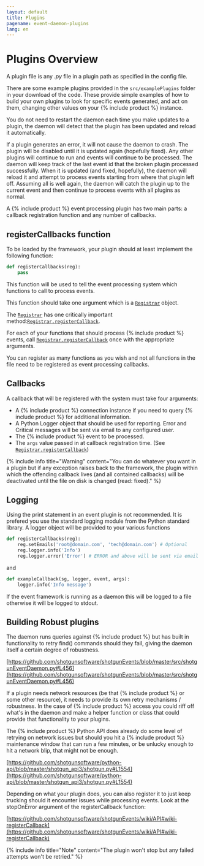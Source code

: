 ```yaml
---
layout: default
title: Plugins
pagename: event-daemon-plugins
lang: en
---
```


# Plugins Overview

A plugin file is any _.py_ file in a plugin path as specified in the config file.

There are some example plugins provided in the `src/examplePlugins` folder in your download of the code. These provide simple examples of how to build your own plugins to look for specific events generated, and act on them, changing other values on your {% include product %} instance.

You do not need to restart the daemon each time you make updates to a plugin, the daemon will detect that the plugin has been updated and reload it automatically.

If a plugin generates an error, it will not cause the daemon to crash. The plugin will be disabled until it is updated again (hopefully fixed). Any other plugins will continue to run and events will continue to be processed. The daemon will keep track of the last event id that the broken plugin processed successfully. When it is updated (and fixed, hopefully), the daemon will reload it and attempt to process events starting from where that plugin left off. Assuming all is well again, the daemon will catch the plugin up to the current event and then continue to process events with all plugins as normal.

A {% include product %} event processing plugin has two main parts: a callback registration function and any number of callbacks.

<a id="registerCallbacks_function"></a>

## registerCallbacks function

To be loaded by the framework, your plugin should at least implement the following function:

```python
def registerCallbacks(reg):
    pass
```

This function will be used to tell the event processing system which functions to call to process events.

This function should take one argument which is a [`Registrar`](./event-daemon-api.md#Registrar) object.

The [`Registrar`](./event-daemon-api.md#Registrar) has one critically important method:[`Registrar.registerCallback`](./event-daemon-api.md#registercallback).

For each of your functions that should process {% include product %} events, call [`Registrar.registerCallback`](./event-daemon-api.md#registerCallback) once with the appropriate arguments.

You can register as many functions as you wish and not all functions in the file need to be registered as event processing callbacks.

<a id="Callbacks"></a>

## Callbacks

A callback that will be registered with the system must take four arguments:

- A {% include product %} connection instance if you need to query {% include product %} for additional information.
- A Python Logger object that should be used for reporting. Error and Critical messages will be sent via email to any configured user.
- The {% include product %} event to be processed.
- The `args` value passed in at callback registration time. (See [`Registrar.registerCallback`](./event-daemon-api.md#wiki-registerCallback))

{% include info title="Warning" content="You can do whatever you want in a plugin but if any exception raises back to the framework, the plugin within which the offending callback lives (and all contained callbacks) will be deactivated until the file on disk is changed (read: fixed)." %}

<a id="Logging"></a>

## Logging

Using the print statement in an event plugin is not recommended. It is prefered you use the standard logging module from the Python standard library. A logger object will be provided to your various functions

```python
def registerCallbacks(reg):
    reg.setEmails('root@domain.com', 'tech@domain.com') # Optional
    reg.logger.info('Info')
    reg.logger.error('Error') # ERROR and above will be sent via email in default config
```

and

```python
def exampleCallback(sg, logger, event, args):
    logger.info('Info message')
```

If the event framework is running as a daemon this will be logged to a file otherwise it will be logged to stdout.

<a id="Robust"></a>

## Building Robust plugins

The daemon runs queries against {% include product %} but has built in functionality to retry find() commands should they fail, giving the daemon itself a certain degree of robustness.

[https://github.com/shotgunsoftware/shotgunEvents/blob/master/src/shotgunEventDaemon.py#L456](https://github.com/shotgunsoftware/shotgunEvents/blob/master/src/shotgunEventDaemon.py#L456)

If a plugin needs network resources (be that {% include product %} or some other resource), it needs to provide its own retry mechanisms / robustness. In the case of {% include product %} access you could riff off what's in the daemon and make a helper function or class that could provide that functionality to your plugins.

The {% include product %} Python API does already do some level of retrying on network issues but should you hit a {% include product %} maintenance window that can run a few minutes, or be unlucky enough to hit a network blip, that might not be enough.

[https://github.com/shotgunsoftware/python-api/blob/master/shotgun_api3/shotgun.py#L1554](https://github.com/shotgunsoftware/python-api/blob/master/shotgun_api3/shotgun.py#L1554)

Depending on what your plugin does, you can also register it to just keep trucking should it encounter issues while processing events. Look at the stopOnError argument of the registerCallback function:

[https://github.com/shotgunsoftware/shotgunEvents/wiki/API#wiki-registerCallback](https://github.com/shotgunsoftware/shotgunEvents/wiki/API#wiki-registerCallback)

{% include info title="Note" content="The plugin won't stop but any failed attempts won't be retried." %}
